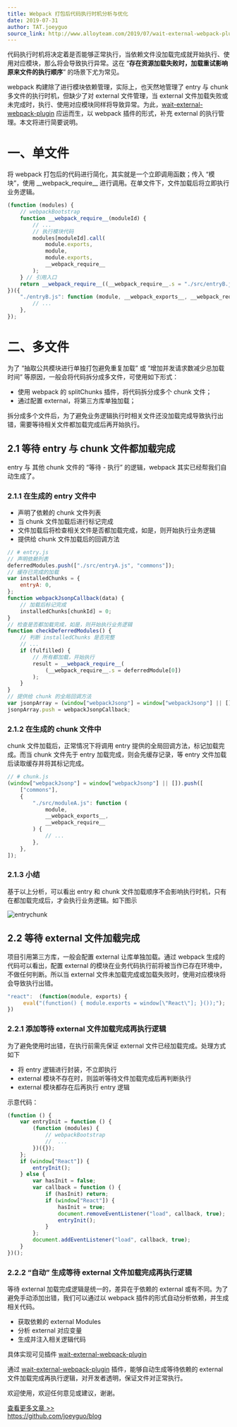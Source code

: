 ```yaml
---
title: Webpack 打包后代码执行时机分析与优化
date: 2019-07-31
author: TAT.joeyguo
source_link: http://www.alloyteam.com/2019/07/wait-external-webpack-plugin/
---
```


代码执行时机将决定着是否能够正常执行，当依赖文件没加载完成就开始执行、使用对应模块，那么将会导致执行异常。这在 “**存在资源加载失败时，加载重试影响原来文件的执行顺序**” 的场景下尤为常见。

webpack 构建除了进行模块依赖管理，实际上，也天然地管理了 entry 与 chunk 多文件的执行时机，但缺少了对 external 文件管理，当 external 文件加载失败或未完成时，执行、使用对应模块同样将导致异常。为此，[wait-external-webpack-plugin](https://github.com/joeyguo/wait-external-webpack-plugin) 应运而生，以 webpack 插件的形式，补充 external 的执行管理。本文将进行简要说明。

# 一、单文件

将 webpack 打包后的代码进行简化，其实就是一个立即调用函数；传入 “模块”，使用 \_\_webpack_require\_\_ 进行调用。在单文件下，文件加载后将立即执行业务逻辑。

```javascript
(function (modules) {
    // webpackBootstrap
    function __webpack_require__(moduleId) {
        // ...
        // 执行模块代码
        modules[moduleId].call(
            module.exports,
            module,
            module.exports,
            __webpack_require__
        );
    } // 引用入口
    return __webpack_require__((__webpack_require__.s = "./src/entryB.js"));
})({
    "./entryB.js": function (module, __webpack_exports__, __webpack_require__) {
        // ...
    },
});
```

# 二、多文件

为了 “抽取公共模块进行单独打包避免重复加载” 或 “增加并发请求数减少总加载时间” 等原因，一般会将代码拆分成多文件，可使用如下形式：

-   使用 webpack 的 splitChunks 插件，将代码拆分成多个 chunk 文件；
-   通过配置 external，将第三方库单独加载；

拆分成多个文件后，为了避免业务逻辑执行时相关文件还没加载完成导致执行出错，需要等待相关文件都加载完成后再开始执行。

## 2.1 等待 entry 与 chunk 文件都加载完成

entry 与 其他 chunk 文件的 “等待 - 执行” 的逻辑，webpack 其实已经帮我们自动生成了。

### 2.1.1 在生成的 entry 文件中

-   声明了依赖的 chunk 文件列表
-   当 chunk 文件加载后进行标记完成
-   文件加载后将检查相关文件是否都加载完成，如是，则开始执行业务逻辑
-   提供给 chunk 文件加载后的回调方法

```javascript
// # entry.js
// 声明依赖列表
deferredModules.push(["./src/entryA.js", "commons"]);
// 缓存已完成的加载
var installedChunks = {
    entryA: 0,
};
function webpackJsonpCallback(data) {
    // 加载后标记完成
    installedChunks[chunkId] = 0;
}
// 检查是否都加载完成，如是，则开始执行业务逻辑
function checkDeferredModules() {
    // 判断 installedChunks 是否完整
    // ...
    if (fulfilled) {
        // 所有都加载，开始执行
        result = __webpack_require__(
            (__webpack_require__.s = deferredModule[0])
        );
    }
}
// 提供给 chunk 的全局回调方法
var jsonpArray = (window["webpackJsonp"] = window["webpackJsonp"] || []);
jsonpArray.push = webpackJsonpCallback;
```

### 2.1.2 在生成的 chunk 文件中

chunk 文件加载后，正常情况下将调用 entry 提供的全局回调方法，标记加载完成。而当 chunk 文件先于 entry 加载完成，则会先缓存记录，等 entry 文件加载后读取缓存并将其标记完成。

```javascript
// # chunk.js
(window["webpackJsonp"] = window["webpackJsonp"] || []).push([
    ["commons"],
    {
        "./src/moduleA.js": function (
            module,
            __webpack_exports__,
            __webpack_require__
        ) {
            // ...
        },
    },
]);
```

### 2.1.3 小结

基于以上分析，可以看出 entry 和 chunk 文件加载顺序不会影响执行时机，只有在都加载完成后，才会执行业务逻辑。如下图示

![entrychunk](https://user-images.githubusercontent.com/10385585/62221634-8bbf5b80-b3e4-11e9-974d-e6f44a14d654.png)

## 2.2 等待 external 文件加载完成

项目引用第三方库，一般会配置 external 让库单独加载。通过 webpack 生成的代码可以看出，配置 external 的模块在业务代码执行前将被当作已存在环境中，不做任何判断。所以当 external 文件未加载完成或加载失败时，使用对应模块将会导致执行出错。

```javascript
"react":  (function(module, exports) {
     eval("(function() { module.exports = window[\"React\"]; }());");
})
```

### 2.2.1 添加等待 external 文件加载完成再执行逻辑

为了避免使用时出错，在执行前需先保证 external 文件已经加载完成。处理方式如下

-   将 entry 逻辑进行封装，不立即执行
-   external 模块不存在时，则监听等待文件加载完成后再判断执行
-   external 模块都存在后再执行 entry 逻辑

示意代码：

```javascript
(function () {
    var entryInit = function () {
        (function (modules) {
            // webpackBootstrap
            //  ...
        })({});
    };
    if (window["React"]) {
        entryInit();
    } else {
        var hasInit = false;
        var callback = function () {
            if (hasInit) return;
            if (window["React"]) {
                hasInit = true;
                document.removeEventListener("load", callback, true);
                entryInit();
            }
        };
        document.addEventListener("load", callback, true);
    }
})();
```

### 2.2.2 “自动” 生成等待 external 文件加载完成再执行逻辑

等待 external 加载完成逻辑是统一的，差异在于依赖的 external 或有不同。为了避免手动添加出错，我们可以通过以 webpack 插件的形式自动分析依赖，并生成相关代码。

-   获取依赖的 external Modules
-   分析 external 对应变量
-   生成并注入相关逻辑代码

具体实现可见插件 [wait-external-webpack-plugin](https://github.com/joeyguo/wait-external-webpack-plugin)

通过 [wait-external-webpack-plugin](https://github.com/joeyguo/wait-external-webpack-plugin) 插件，能够自动生成等待依赖的 external 文件加载完成再执行逻辑，对开发者透明，保证文件对正常执行。

欢迎使用，欢迎任何意见或建议，谢谢。

[查看更多文章 >>](https://github.com/joeyguo/blog)  
<https://github.com/joeyguo/blog>